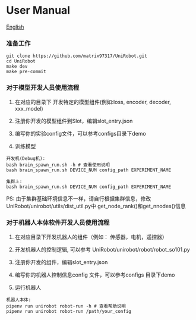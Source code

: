 # User Manual

[English](./user_manual_en.md)

### 准备工作
```
git clone https://github.com/matrix97317/UniRobot.git
cd UniRobot
make dev
make pre-commit
```

### 对于模型开发人员使用流程

1. 在对应的目录下 开发特定的模型组件(例如:loss, encoder, decoder, xxx_model)

2. 注册你开发的模型组件到Slot，编辑slot_entry.json

3. 编写你的实验config文件，可以参考configs目录下demo

4. 训练模型
```
开发机(Debug机):
bash brain_spawn_run.sh -h # 查看使用说明
bash brain_spawn_run.sh DEVICE_NUM config_path EXPERIMENT_NAME

集群上:
bash brain_spawn_run.sh DEVICE_NUM config_path EXPERIMENT_NAME
```
PS: 由于集群基础环境信息不一样，请自行根据集群信息，修改UniRobot/unirobot/utils/dist_util.py中 get_node_rank()和get_nnodes()信息

### 对于机器人本体软件开发人员使用流程

1. 在对应目录下开发机器人的组件（例如： 传感器，电机，遥控器）

2. 开发机器人的控制逻辑, 可以参考 UniRobot/unirobot/robot/robot_so101.py

3. 注册你开发的组件，编辑slot_entry.json

4. 编写你的机器人控制信息config 文件，可以参考configs 目录下demo

5. 运行机器人

```
机器人本体:
pipenv run unirobot robot-run -h # 查看帮助说明
pipenv run unirobot robot-run /path/your_config 
```

